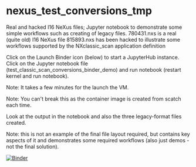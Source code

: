 # nexus_test_conversions_tmp

Real and hacked I16 NeXus files; Jupyter notebook to demonstrate some simple workflows such as creating of legacy files.
780431.nxs is a real (quite old) I16 NeXus file
815893.nxs has been hacked to illustrate some workflows supported by the NXclassic_scan application definition

Click on the Launch Binder icon (below) to start a JupyterHub instance. Click on the Jupyter notebook file (test_classic_scan_conversions_binder_demo) and run notebook (restart kernel and run notebook).

Note: It takes a few minutes for the launch the VM.

Note: You can't break this as the container image is created from scatch each time.

Look at the output in the notebook and also the three legacy-format files created.

Note: this is not an example of the final file layout required, but contains key aspects of it and demonstrates some required workflows (also just demos - not the final solution).

[![Binder](https://mybinder.org/badge_logo.svg)](https://mybinder.org/v2/gh/spc93/nexus_test_conversions_tmp/HEAD)
